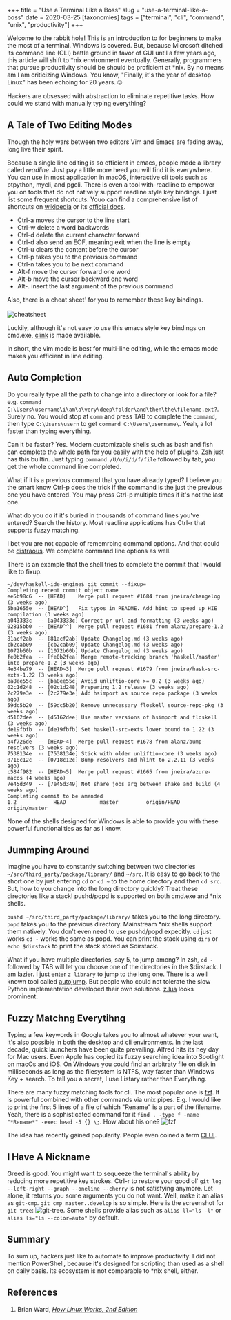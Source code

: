 +++
title = "Use a Terminal Like a Boss"
slug = "use-a-terminal-like-a-boss"
date = 2020-03-25
[taxonomies]
tags = ["terminal", "cli", "command", "unix", "productivity"]
+++

Welcome to the rabbit hole! This is an introduction to for beginners to make the most of a terminal. Windows is covered. But, because Microsoft ditched its command line (CLI) battle ground in favor of GUI until a few years ago, this article will shift to *nix environment eventually. Generally, programmers that pursue productivity should be should be proficient at *nix. By no means am I am criticizing Windows. You know, "Finally, it's the year of desktop Linux" has been echoing for 20 years. 🙄 

Hackers are obsessed with abstraction to eliminate repetitive tasks. How could we stand with manually typing everything?

## A Tale of Two Editing Modes
Though the holy wars between two editors Vim and Emacs are fading away, long live their spirit.

Because a single line editing is so efficient in emacs, people made a library called _readline_. Just pay a little more heed you will find it is everywhere. You can use in most application in macOS, interactive cli tools such as ptpython, mycli, and pgcli. There is even a tool with-readline to empower you on tools that do not natively support readline style key bindings. I just list some frequent shortcuts. Youo can find a comprehensive list of shortcuts on [wikipedia](https://en.wikipedia.org/wiki/GNU_Readline#Emacs_keyboard_shortcuts) or its [official docs](https://tiswww.cwru.edu/php/chet/readline/readline.html).

- Ctrl-a moves the cursor to the line start
- Ctrl-w delete a word backwords
- Ctrl-d delete the current character forward
- Ctrl-d also send an EOF, meaning exit when the line is empty
- Ctrl-u clears the content before the cursor
- Ctrl-p takes you to the previous command
- Ctrl-n takes you to be next command
- Alt-f move the cursor forward one word
- Alt-b move the cursor backward one word
- Alt-. insert the last argument of the previous command

Also, there is a cheat sheet¹ for you to remember these key bindings.
\
\
![cheatsheet](/images/readline.cheatsheet.png "Readline Cheat Sheet")

Luckily, although it's not easy to use this emacs style key bindings on cmd.exe, [clink](https://mridgers.github.io/clink) is made available.

In short, the vim mode is best for multi-line editing, while the emacs mode makes you efficient in line editing.


## Auto Completion
Do you really type all the path to change into a directory or look for a file? e.g. `command C:\Users\username\i\am\a\very\deep\folder\and\then\the\filename.ext?`. Surely no. You would stop at `comm` and press TAB to complete the `command`, then type `C:\Users\usern` to get `command C:\Users\username\`. Yeah, a lot faster than typing everything.

Can it be faster? Yes. Modern customizable shells such as bash and fish can complete the whole path for you easily with the help of plugins. Zsh just has this builtin. Just typing `command /U/u/i/d/f/file` followed by tab, you get the whole command line completed.

What if it is a previous command that you have already typed? I believe you the smart know Ctrl-p does the trick if the command is the just the previous one you have entered. You may press Ctrl-p multiple times if it's not the last one.

What do you do if it's buried in thousands of command lines you've entered? Search the history. Most readline applications has Ctrl-r that supports fuzzy matching.

I bet you are not capable of rememrbing command options. And that could be [distraous](https://xkcd.com/1168/). We complete command line options as well.

There is an example that the shell tries to complete the commit that I would like to fixup.
``` shell
~/dev/haskell-ide-engine$ git commit --fixup=
Completing recent commit object name
ee5b98c6  -- [HEAD]    Merge pull request #1684 from jneira/changelog (3 weeks ago)
5ba1655e  -- [HEAD^]   Fix typos in README. Add hint to speed up HIE compilation (3 weeks ago)
a043333c  -- [a043333c] Correct pr url and formatting (3 weeks ago)
02815bb0  -- [HEAD^^]  Merge pull request #1681 from alanz/prepare-1.2 (3 weeks ago)
81acf2ab  -- [81acf2ab] Update Changelog.md (3 weeks ago)
cb2cab09  -- [cb2cab09] Update Changelog.md (3 weeks ago)
1072b60b  -- [1072b60b] Update Changelog.md (3 weeks ago)
fe0b2fea  -- [fe0b2fea] Merge remote-tracking branch 'haskell/master' into prepare-1.2 (3 weeks ago)
4e34be79  -- [HEAD~3]  Merge pull request #1679 from jneira/hask-src-exts-1.22 (3 weeks ago)
ba8ee55c  -- [ba8ee55c] Avoid unliftio-core >= 0.2 (3 weeks ago)
02c1d248  -- [02c1d248] Preparing 1.2 release (3 weeks ago)
2c279e3e  -- [2c279e3e] Add hsimport as source repo package (3 weeks ago)
59dc5b20  -- [59dc5b20] Remove unnecessary floskell source-repo-pkg (3 weeks ago)
d5162dee  -- [d5162dee] Use master versions of hsimport and floskell (3 weeks ago)
de19fbfb  -- [de19fbfb] Set haskell-src-exts lower bound to 1.22 (3 weeks ago)
a4f726de  -- [HEAD~4]  Merge pull request #1678 from alanz/bump-resolvers (3 weeks ago)
7538134e  -- [7538134e] Stick with older unliftio-core (3 weeks ago)
0718c12c  -- [0718c12c] Bump resolvers and hlint to 2.2.11 (3 weeks ago)
c584f982  -- [HEAD~5]  Merge pull request #1665 from jneira/azure-macos (4 weeks ago)
7e45d349  -- [7e45d349] Not share jobs arg between shake and build (4 weeks ago)
Completing commit to be amended
1.2            HEAD           master         origin/HEAD    origin/master
```

None of the shells designed for Windows is able to provide you with these powerful functionalities as far as I know.


## Jummping Around
Imagine you have to constantly switching between two directories `~/src/third_party/package/library/` and `~/src`. It is easy to go back to the short one by just entering `cd` or `cd ~` to the home directory and then `cd src`. But, how to you change into the long directory quickly? Treat these directories like a stack! pushd/popd is supported on both cmd.exe and *nix shells.

`pushd ~/src/third_party/package/library/` takes you to the long directory. `popd` takes you to the previous directory. Mainstream *nix shells support them natively. You don't even need to use pushd/popd expecitly. `cd` just works `cd -` works the same as popd. You can print the stack using `dirs` or `echo $dirstack` to print the stack stored as $dirstack.

What if you have multiple directories, say 5, to jump among? In zsh, `cd -` followed by TAB will let you choose one of the directories in the $dirstack. I am lazier. I just enter `z library` to jump to the long one. There is a well known tool called [autojump](https://github.com/wting/autojump). But people who could not tolerate the slow Python implementation developed their own solutions. [z.lua](https://github.com/skywind3000/z.lua) looks prominent.


## Fuzzy Matchng Everytihng
Typing a few keywords in Google takes you to almost whatever your want, it's also possible in both the desktop and cli environments. In the last decade, quick launchers have been quite prevailing. Alfred hits its hey day for Mac users. Even Apple has copied its fuzzy searching idea into Spotlight on macOs and iOS. On Windows you could find an arbitraty file on disk in milliseconds as long as the filesystem is NTFS, way faster than Windows Key + search. To tell you a secret, I use Listary rather than Everything.

There are many fuzzy matching tools for cli. The most popular one is [fzf](https://github.com/junegunn/fzf). It is powerful combined with other commands via unix pipes. E.g. I would like to print the first 5 lines of a file of which "Rename" is a part of the filename. Yeah, there is a sophisticated command for it `find . -type f -name "*Rename*" -exec head -5 {} \;`. How about his one? ![fzf](/images/screencast.fzf.gif)

The idea has recently gained popularity. People even coined a term [CLUI]('https://blog.repl.it/clui').


## I Have A Nickname
Greed is good. You might want to sequeeze the terminal's ability by reducing more repetitive key strokes. Ctrl-r to restore your good ol' `git log --left-right --graph --oneline --cherry` is not satisfying anymore. Let alone, it returns you some arguments you do not want. Well, make it an alias as `git-cmp`. `git cmp master..develop` is so simple. Here is the screenshot for `git tree`: ![git-tree](/images/git-tree.png). Some shells provide alias such as `alias ll="ls -l"` or `alias ls="ls --color=auto"` by default.


## Summary
To sum up, hackers just like to automate to improve productivity. I did not mention PowerShell, because it's designed for scripting than used as a shell on daily basis. Its ecosystem is not comparable to *nix shell, either.

## References
1. Brian Ward, _[How Linux Works, 2nd Edition](https://nostarch.com/howlinuxworks2)_
